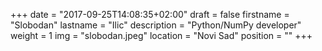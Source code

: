 +++
date = "2017-09-25T14:08:35+02:00"
draft = false
firstname = "Slobodan"
lastname = "Ilic"
description = "Python/NumPy developer"
weight = 1
img = "slobodan.jpeg"
location = "Novi Sad"
position = ""
+++
